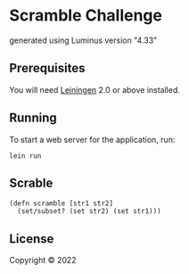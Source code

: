 # Scramble Challenge

generated using Luminus version "4.33"

## Prerequisites

You will need [Leiningen][1] 2.0 or above installed.

[1]: https://github.com/technomancy/leiningen

## Running

To start a web server for the application, run:

    lein run 

## Scrable 
```
(defn scramble [str1 str2]
  (set/subset? (set str2) (set str1)))
```

## License

Copyright © 2022
